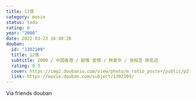 ```yaml
---
title: 12夜
category: movie
status: todo
rating: 0
year: "2000"
date: 2022-03-23 16:40:26
douban:
  id: "1302109"
  title: 12夜
  subtitle: 2000 / 中国香港 / 剧情 爱情 / 林爱华 / 张柏芝 陈奕迅
  rating: 8.3
  cover: https://img2.doubanio.com/view/photo/m_ratio_poster/public/p2176182513.jpg
  link: https://movie.douban.com/subject/1302109/
---
```


Via friends douban 
